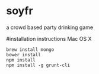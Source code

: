 # soyfr
a crowd based party drinking game

#installation instructions Mac OS X

```
brew install mongo
bower install
npm install
npm install -g grunt-cli

```
